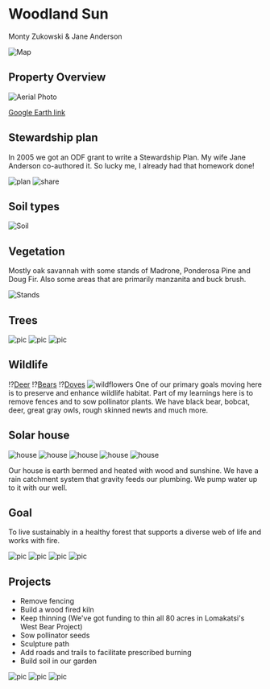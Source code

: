 <!--
author:   Monty Zukowski

email:    monty@washdish.com

version:  0.0.1

language: en

narrator: US English Female

comment:  Land steward presentation.

link:     https://cdn.jsdelivr.net/chartist.js/latest/chartist.min.css
link:     css/my.css

script:   https://cdn.jsdelivr.net/chartist.js/latest/chartist.min.js

import: https://raw.githubusercontent.com/LiaTemplates/Fullscreen/0.0.1/README.md
-->

# Woodland Sun
Monty Zukowski & Jane Anderson

![Map](pics/map.png)

## Property Overview
![Aerial Photo](pics/Aerial.jpg)

[Google Earth link](https://earth.google.com/web/search/980+Poormans+Creek+Road,+Jacksonville,+OR/@42.27458405,-122.95706143,761.37107052a,707.43693216d,35y,0h,0t,0r/data=CigiJgokCb3hg015yDdAEbnhg015yDfAGd4P3Tbzs0NAIS29zFVDxlDA)

## Stewardship plan
In 2005 we got an ODF grant to write a Stewardship Plan. My wife Jane Anderson co-authored it. So lucky me, I already had that homework done!

![plan](pics/StewardshipPlan.jpg) 
![share](pics/costshare.jpg)


## Soil types
![Soil](pics/SoilTypes.jpg)

## Vegetation
Mostly oak savannah with some stands of Madrone, Ponderosa Pine and Doug Fir. Also some areas that are primarily manzanita and buck brush. 

![Stands](pics/Stands.jpg)

## Trees
![pic](pics/IMG_0094.jpeg)
![pic](pics/IMG_0847.jpeg)
![pic](pics/IMG_0561.jpeg)

## Wildlife
!?[Deer](pics/Deer.mp4)<!-- autoplay="true" muted="true" -->
!?[Bears](pics/107.mp4)<!-- autoplay="true" muted="true" -->
!?[Doves](pics/Doves.mp4)<!-- autoplay="true" muted="true" -->
![wildflowers](pics/IMG_2190.jpeg)
One of our primary goals moving here is to preserve and enhance wildlife habitat. Part of my learnings here is to remove fences and to sow pollinator plants. We have black bear, bobcat, deer, great gray owls, rough skinned newts and much more. 

## Solar house
![house](pics/IMG_0096.jpeg)
![house](pics/IMG_0620.jpeg)
![house](pics/catchment.jpeg)
![house](pics/kachelofen.jpeg)
![house](pics/IMG_1657.jpeg)

Our house is earth bermed and heated with wood and sunshine. We have a rain catchment system that gravity feeds our plumbing. We pump water up to it with our well.

## Goal
To live sustainably in a healthy forest that supports a diverse web of life and works with fire.

![pic](pics/IMG_1849.jpeg)
![pic](pics/IMG_1913.jpeg)
![pic](pics/IMG_3080.jpeg)
![pic](pics/IMG_3349.jpeg)

## Projects
* Remove fencing
* Build a wood fired kiln
* Keep thinning (We've got funding to thin all 80 acres in Lomakatsi's West Bear Project)
* Sow pollinator seeds
* Sculpture path
* Add roads and trails to facilitate prescribed burning
* Build soil in our garden

![pic](pics/IMG_0842.jpeg)
![pic](pics/thumb_IMG_2173_1024.jpeg)
![pic](pics/sculpture.jpeg)


